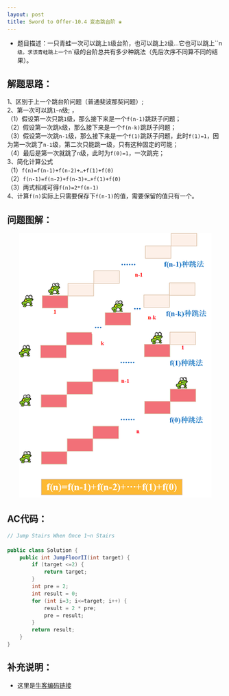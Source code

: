 ```yaml
---
layout: post
title: Sword to Offer-10.4 变态跳台阶 ❀
---
```


* 题目描述：一只青蛙一次可以跳上`1`级台阶，也可以跳上`2`级...它也可以跳上``n` 级。求该青蛙跳上一个`n`级的台阶总共有多少种跳法（先后次序不同算不同的结果）。


## 解题思路：

1、区别于上一个跳台阶问题（普通斐波那契问题）;     
2、第一次可以跳`1~n`级;    ，    
（1）假设第一次只跳`1`级，那么接下来是一个`f(n-1)`跳跃子问题；     
（2）假设第一次跳`k`级，那么接下来是一个`f(n-k)`跳跃子问题；  
（3）假设第一次跳`n-1`级，那么接下来是一个`f(1)`跳跃子问题，此时`f(1)=1`，因为第一次跳了`n-1`级，第二次只能跳一级，只有这种固定的可能；  
（4）最后是第一次就跳了`n`级，此时为`f(0)=1`，一次跳完；   
3、简化计算公式  
（1）`f(n)=f(n-1)+f(n-2)+…+f(1)+f(0)`    
（2）`f(n-1)=f(n-2)+f(n-3)+…+f(1)+f(0)`  
（3）两式相减可得`f(n)=2*f(n-1)`    
4、计算`f(n)`实际上只需要保存下`f(n-1)`的值，需要保留的值只有一个。
  

## 问题图解：

<center>
    <img src="/assets/img/blog/sword-offer-10.4.png">
</center>

## AC代码：

```java
// Jump Stairs When Once 1~n Stairs

public class Solution {
    public int JumpFloorII(int target) {
        if (target <=2) {
            return target;
        }
        int pre = 2;
        int result = 0;
        for (int i=3; i<=target; i++) {
            result = 2 * pre;
            pre = result;
        }
        return result;
    }
}
```

## 补充说明：

* 这里是[牛客编码链接](https://www.nowcoder.com/practice/22243d016f6b47f2a6928b4313c85387?tpId=13&tqId=11162&tPage=1&rp=1&ru=%2Fta%2Fcoding-interviews&qru=%2Fta%2Fcoding-interviews%2Fquestion-ranking)